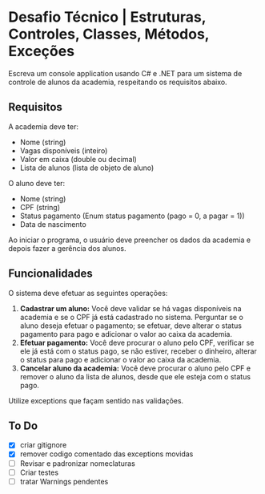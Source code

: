 # Desafio Técnico | Estruturas, Controles, Classes, Métodos, Exceções

Escreva um console application usando C# e .NET para um sistema de controle de alunos da academia, respeitando os requisitos abaixo.

## Requisitos

A academia deve ter:

- Nome (string)
- Vagas disponíveis (inteiro)
- Valor em caixa (double ou decimal)
- Lista de alunos (lista de objeto de aluno)

O aluno deve ter:

- Nome (string)
- CPF (string)
- Status pagamento (Enum status pagamento (pago = 0, a pagar = 1))
- Data de nascimento

Ao iniciar o programa, o usuário deve preencher os dados da academia e depois fazer a gerência dos alunos.

## Funcionalidades

O sistema deve efetuar as seguintes operações:

1. **Cadastrar um aluno:** Você deve validar se há vagas disponíveis na academia e se o CPF já está cadastrado no sistema. Perguntar se o aluno deseja efetuar o pagamento; se efetuar, deve alterar o status pagamento para pago e adicionar o valor ao caixa da academia.
2. **Efetuar pagamento:** Você deve procurar o aluno pelo CPF, verificar se ele já está com o status pago, se não estiver, receber o dinheiro, alterar o status para pago e adicionar o valor ao caixa da academia.
3. **Cancelar aluno da academia:** Você deve procurar o aluno pelo CPF e remover o aluno da lista de alunos, desde que ele esteja com o status pago.

Utilize exceptions que façam sentido nas validações.

## To Do

- [x] criar gitignore
- [x] remover codigo comentado das exceptions movidas 
- [ ] Revisar e padronizar nomeclaturas
- [ ] Criar testes 
- [ ] tratar Warnings pendentes
